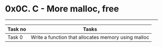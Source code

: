 # 0x0C. C - More malloc, free
---
|Task no |Tasks	|
|--------|------|
|Task 0  |Write a function that allocates memory using malloc|

